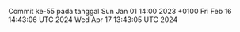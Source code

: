 Commit ke-55 pada tanggal Sun Jan 01 14:00 2023 +0100
Fri Feb 16 14:43:06 UTC 2024
Wed Apr 17 13:43:05 UTC 2024
